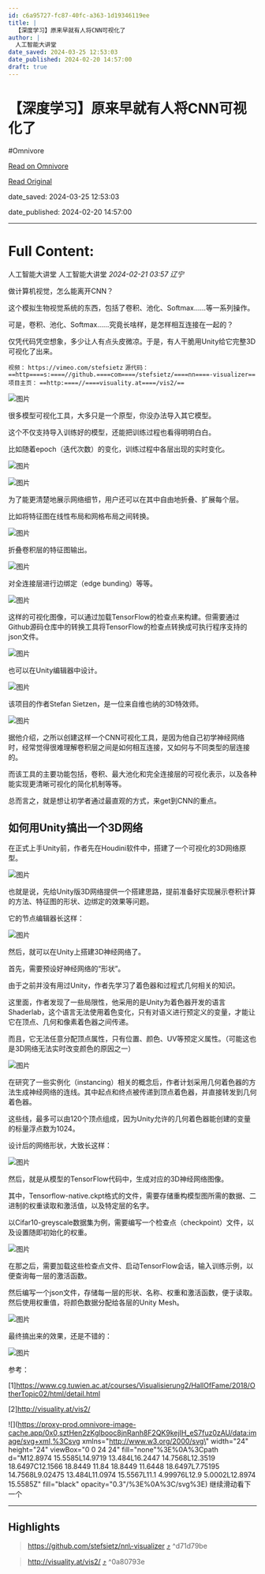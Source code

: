```yaml
---
id: c6a95727-fc87-40fc-a363-1d19346119ee
title: |
  【深度学习】原来早就有人将CNN可视化了
author: |
  人工智能大讲堂
date_saved: 2024-03-25 12:53:03
date_published: 2024-02-20 14:57:00
draft: true
---
```


# 【深度学习】原来早就有人将CNN可视化了
#Omnivore

[Read on Omnivore](https://omnivore.app/me/https-mp-weixin-qq-com-s-k-tq-bvyb-7-fsy-yop-9-d-03-ew-q-18e768784ab)

[Read Original](https://mp.weixin.qq.com/s/KTqBVYB7Fsy_Yop9D03ewQ)

date_saved: 2024-03-25 12:53:03

date_published: 2024-02-20 14:57:00

--- 

# Full Content: 

 人工智能大讲堂  人工智能大讲堂 _2024-02-21 03:57_ _辽宁_ 

做计算机视觉，怎么能离开CNN？  

这个模拟生物视觉系统的东西，包括了卷积、池化、Softmax……等一系列操作。

可是，卷积、池化、Softmax……究竟长啥样，是怎样相互连接在一起的？

仅凭代码凭空想象，多少让人有点头皮微凉。于是，有人干脆用Unity给它完整3D可视化了出来。

`视频：` `https://vimeo.com/stefsietz` `源代码：` `==http====s:====//github.====com====/stefsietz/====nn====-visualizer==` `项目主页：` `==http:====//====visuality.at====/vis2/==`

![图片](https://proxy-prod.omnivore-image-cache.app/0x0,s0gO1B1wGk1Hu1HHw_3ZOYc7ndNL8hEtEbghYxtSBnaY/https://mmbiz.qpic.cn/mmbiz_gif/5fknb41ib9qGlE67p6qrcZb2WBKcvvnoh33VqyYIA8JGCsgT8R7fHA2FA1DvibGH6VB8mznIykunashiaw9jgkibSw/640?wx_fmt=gif&wxfrom=13&wx_lazy=1&tp=wxpic)

很多模型可视化工具，大多只是一个原型，你没办法导入其它模型。  

这个不仅支持导入训练好的模型，还能把训练过程也看得明明白白。

比如随着epoch（迭代次数）的变化，训练过程中各层出现的实时变化。

![图片](https://proxy-prod.omnivore-image-cache.app/0x0,svYj9hHTcqbGxphfub8iEetiWc6thzm7a8Mygz_x5uA8/https://mmbiz.qpic.cn/mmbiz_gif/5fknb41ib9qGlE67p6qrcZb2WBKcvvnohwiamzZwO36xvEjg0RcJutPWNxUwoicBksiasgaVducMJ5DRs1S2J9ZTPw/640?wx_fmt=gif&wxfrom=13&wx_lazy=1&tp=wxpic)

![图片](https://proxy-prod.omnivore-image-cache.app/0x0,stQklBxhP8CFoCrUavTGhSgFAomE2N_SEK2zp7_2_1RA/https://mmbiz.qpic.cn/mmbiz_gif/5fknb41ib9qGlE67p6qrcZb2WBKcvvnohibf8lU5eZ3TSkTfcstOLQvR2MgQVpebDsmTD6d8ADg84iaY2kGicpdEdA/640?wx_fmt=gif&wxfrom=5&wx_lazy=1&tp=wxpic)

为了能更清楚地展示网络细节，用户还可以在其中自由地折叠、扩展每个层。

比如将特征图在线性布局和网格布局之间转换。

![图片](https://proxy-prod.omnivore-image-cache.app/0x0,sD45yw4SoQUkPNg47mfPKiAS0i0udXOF42rtnZS7PPIU/https://mmbiz.qpic.cn/mmbiz_gif/5fknb41ib9qGlE67p6qrcZb2WBKcvvnohMvQrHG2e0yopIp9ia46W38coqEia3cfzrTtNDVILMbvrkTonmx2npXJg/640?wx_fmt=gif&wxfrom=5&wx_lazy=1&tp=wxpic)

折叠卷积层的特征图输出。

![图片](https://proxy-prod.omnivore-image-cache.app/0x0,sfkUiYbCdBUHBT60N_pI-h-QAwyt4Wg-1zXcv8trahho/https://mmbiz.qpic.cn/mmbiz_gif/5fknb41ib9qGlE67p6qrcZb2WBKcvvnohuxLS0EZHlgoz2JngS9yXt9meeLicFOPMicWekyQhu6jzOPhuAYDJYOrw/640?wx_fmt=gif&wxfrom=5&wx_lazy=1&tp=wxpic)

对全连接层进行边绑定（edge bunding）等等。

![图片](https://proxy-prod.omnivore-image-cache.app/0x0,s85HOoR1NILehm85DiN_5hvgNO2QOhdFSLrKceSz8RwQ/https://mmbiz.qpic.cn/mmbiz_gif/5fknb41ib9qGlE67p6qrcZb2WBKcvvnohwzWW4dymYNiajOicGXdAjLDGQh0VUOaTBGare1avePnCYel63JbAlQOw/640?wx_fmt=gif&wxfrom=5&wx_lazy=1&tp=wxpic)

这样的可视化图像，可以通过加载TensorFlow的检查点来构建。但需要通过Github源码仓库中的转换工具将TensorFlow的检查点转换成可执行程序支持的json文件。

![图片](https://proxy-prod.omnivore-image-cache.app/0x0,su7an5nSeDd-SuKGNxwd_xhUY2X2CcLftCaQWIgwiiwU/https://mmbiz.qpic.cn/sz_mmbiz_png/gWS53OdTR9TZFa4JSibkTlprLtib8v4jPpQ9xiaIWVaX0SfbQ6pFWnA5rODiaogTejQoRBPC2ySr78MB2Iic3xSzryA/640?wx_fmt=png&from=appmsg)

也可以在Unity编辑器中设计。

![图片](https://proxy-prod.omnivore-image-cache.app/0x0,stY6rhDxcrIbm8Pzd81w4ivqj87WapC9h9z5X46sWtWc/https://mmbiz.qpic.cn/sz_mmbiz_png/gWS53OdTR9TZFa4JSibkTlprLtib8v4jPpaFzicyQdME3iaKLFGsebMJQZq9WILa3VsEsNRtcHJmDjhMd2ehQNibmeQ/640?wx_fmt=png&from=appmsg)

该项目的作者Stefan Sietzen，是一位来自维也纳的3D特效师。

![图片](https://proxy-prod.omnivore-image-cache.app/0x0,ssmkND4WOCuj3AkKQ_HWUiOFswGBe3Kl6TpNAwVT3s08/https://mmbiz.qpic.cn/mmbiz_png/5fknb41ib9qGlE67p6qrcZb2WBKcvvnoh3BZavnkAMxw5C4bZVuvZUV2vegdiaQhV6HkW0pqLr3IJagWCez2Qr0g/640?wx_fmt=png&wxfrom=5&wx_lazy=1&wx_co=1&tp=wxpic)  

据他介绍，之所以创建这样一个CNN可视化工具，是因为他自己初学神经网络时，经常觉得很难理解卷积层之间是如何相互连接，又如何与不同类型的层连接的。

而该工具的主要功能包括，卷积、最大池化和完全连接层的可视化表示，以及各种能实现更清晰可视化的简化机制等等。

总而言之，就是想让初学者通过最直观的方式，来get到CNN的重点。

## 如何用Unity搞出一个3D网络

在正式上手Unity前，作者先在Houdini软件中，搭建了一个可视化的3D网络原型。

![图片](https://proxy-prod.omnivore-image-cache.app/0x0,sbGs-aL1LVf1_TZxuK8QsQght9JkBJTVBpamYr8F7ei8/https://mmbiz.qpic.cn/sz_mmbiz_jpg/gWS53OdTR9TZFa4JSibkTlprLtib8v4jPp9ta2xR6lmogvPWgcDJQicFh9ZdsGCUjX2qh83SOTepPd0cdzAbluuUw/640?wx_fmt=jpeg&from=appmsg)

也就是说，先给Unity版3D网络提供一个搭建思路，提前准备好实现展示卷积计算的方法、特征图的形状、边绑定的效果等问题。  

它的节点编辑器长这样：

![图片](https://proxy-prod.omnivore-image-cache.app/0x0,s7RLvHLc1c9EwLkjAXcafGgTjFsUMoICxoUZ6CWHU1tc/https://mmbiz.qpic.cn/sz_mmbiz_jpg/gWS53OdTR9TZFa4JSibkTlprLtib8v4jPpeGVK1h2ibnPZIIPH10xQdo9KzXGlG3xiaibCcgFncsM8Sburg162kA1gw/640?wx_fmt=jpeg&from=appmsg)

然后，就可以在Unity上搭建3D神经网络了。

首先，需要预设好神经网络的“形状”。

由于之前并没有用过Unity，作者先学习了着色器和过程式几何相关的知识。

这里面，作者发现了一些局限性，他采用的是Unity为着色器开发的语言Shaderlab，这个语言无法使用着色变化，只有对语义进行预定义的变量，才能让它在顶点、几何和像素着色器之间传递。

而且，它无法任意分配顶点属性，只有位置、颜色、UV等预定义属性。（可能这也是3D网络无法实时改变颜色的原因之一）

![图片](https://proxy-prod.omnivore-image-cache.app/0x0,sjBk70FLa-8GF_neUBJ3pWJzH_abkPVOqslM4HUYiZiI/https://mmbiz.qpic.cn/sz_mmbiz_png/gWS53OdTR9TZFa4JSibkTlprLtib8v4jPpy3JHLeibme5dhiafvMJWKHtybXbM5RxxpCBoEeiavy3v61WUoNibLORlTg/640?wx_fmt=png&from=appmsg)

在研究了一些实例化（instancing）相关的概念后，作者计划采用几何着色器的方法生成神经网络的连线。其中起点和终点被传递到顶点着色器，并直接转发到几何着色器。

这些线，最多可以由120个顶点组成，因为Unity允许的几何着色器能创建的变量的标量浮点数为1024。

设计后的网络形状，大致长这样：

![图片](https://proxy-prod.omnivore-image-cache.app/0x0,sqCOT_Z4o12BOdriNTiSKmlIA9jupIJlxVaMkNLORwSE/https://mmbiz.qpic.cn/sz_mmbiz_jpg/gWS53OdTR9TZFa4JSibkTlprLtib8v4jPpdClHrwKF5gNI0axtyZvZzS3INm7cibiaGHkAcKAzaqgb46r8J3f3D2bA/640?wx_fmt=jpeg&from=appmsg)

然后，就是从模型的TensorFlow代码中，生成对应的3D神经网络图像。

其中，Tensorflow-native.ckpt格式的文件，需要存储重构模型图所需的数据、二进制的权重读取和激活值，以及特定层的名字。

以Cifar10-greyscale数据集为例，需要编写一个检查点（checkpoint）文件，以及设置随即初始化的权重。

![图片](https://proxy-prod.omnivore-image-cache.app/0x0,szZFqJgRxxX7CjjWxtHSfyTyeBrIvE0fxFuulMWO-ao4/https://mmbiz.qpic.cn/sz_mmbiz_png/gWS53OdTR9TZFa4JSibkTlprLtib8v4jPpL1iaXhTWFMicMARoKSwwFib3lNg3OG0ptyN42d4ymbG5OmAxQQLaeFLvA/640?wx_fmt=png&from=appmsg)

在那之后，需要加载这些检查点文件、启动TensorFlow会话，输入训练示例，以便查询每一层的激活函数。

然后编写一个json文件，存储每一层的形状、名称、权重和激活函数，便于读取。然后使用权重值，将颜色数据分配给各层的Unity Mesh。

![图片](https://proxy-prod.omnivore-image-cache.app/0x0,sGkJ6GuVwYrVhbim0Mhv164GzB92jbnhlUOm2VH_7YjE/https://mmbiz.qpic.cn/sz_mmbiz_png/gWS53OdTR9TZFa4JSibkTlprLtib8v4jPpsVslumvBwEjxibdhCqw3MYnt2atRAQyydicibHdfDtaQJs23znjkAuicdQ/640?wx_fmt=png&from=appmsg)

最终搞出来的效果，还是不错的：

![图片](https://proxy-prod.omnivore-image-cache.app/0x0,s0YXUmNMXWl8dqT1SjOysTS69RyUZ8o5VDiT3vqBu05s/https://mmbiz.qpic.cn/mmbiz_gif/5fknb41ib9qGlE67p6qrcZb2WBKcvvnoh689RWWJicBFL5IEQg19XyhxjqoTJ6WtVNzwRRvjqAcA8569xqFSYRhQ/640?wx_fmt=gif&wxfrom=5&wx_lazy=1&tp=wxpic)

参考：

\[1\]https://www.cg.tuwien.ac.at/courses/Visualisierung2/HallOfFame/2018/OtherTopic02/html/detail.html

\[2\]http://visuality.at/vis2/

![](https://proxy-prod.omnivore-image-cache.app/0x0,sztHen2zKglbooc8jnRanh8F2QK9kejIH_eS7fuz0zAU/data:image/svg+xml,%3Csvg xmlns=\"http://www.w3.org/2000/svg\" width=\"24\" height=\"24\" viewBox=\"0 0 24 24\" fill=\"none\"%3E%0A%3Cpath d=\"M12.8974 15.5585L14.9719 13.484L16.2447 14.7568L12.3519 18.6497C12.1566 18.8449 11.84 18.8449 11.6448 18.6497L7.75195 14.7568L9.02475 13.484L11.0974 15.5567L11.1 4.99976L12.9 5.0002L12.8974 15.5585Z\" fill=\"black\" opacity=\"0.3\"/%3E%0A%3C/svg%3E) 继续滑动看下一个 

---

## Highlights

> https://github.com/stefsietz/nn\-visualizer [⤴️](https://omnivore.app/me/https-mp-weixin-qq-com-s-k-tq-bvyb-7-fsy-yop-9-d-03-ew-q-18e768784ab#d71d79be-cf2b-4b7f-9b0e-6476cfb9f5c7)  ^d71d79be

> http://visuality.at/vis2/ [⤴️](https://omnivore.app/me/https-mp-weixin-qq-com-s-k-tq-bvyb-7-fsy-yop-9-d-03-ew-q-18e768784ab#0a80793e-ebd5-4940-9938-68762fa214e8)  ^0a80793e

